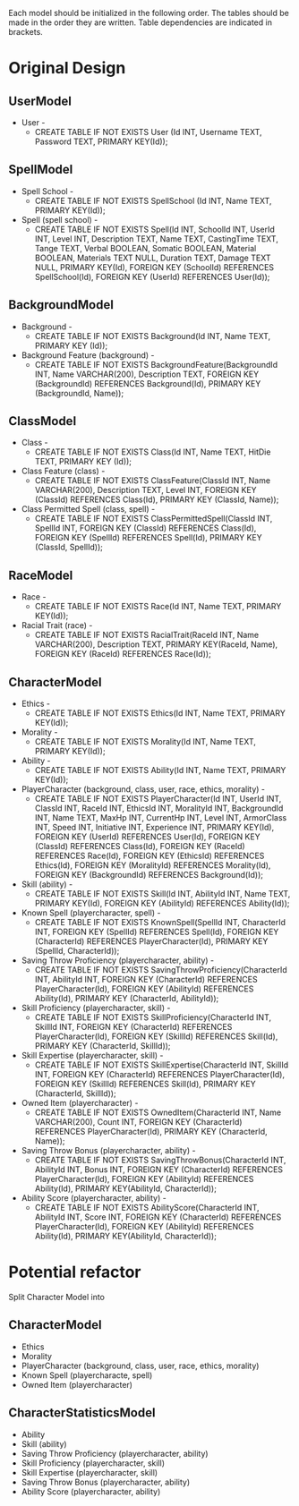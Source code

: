 Each model should be initialized in the following order.
The tables should be made in the order they are written.
Table dependencies are indicated in brackets.

# Original Design

## UserModel
* User - 
  * CREATE TABLE IF NOT EXISTS User (Id INT, Username TEXT, Password TEXT, PRIMARY KEY(Id));

## SpellModel
* Spell School - 
  * CREATE TABLE IF NOT EXISTS SpellSchool (Id INT, Name TEXT, PRIMARY KEY(Id));
* Spell (spell school) - 
  * CREATE TABLE IF NOT EXISTS Spell(Id INT, SchoolId INT,
  UserId INT, Level INT, Description TEXT, Name TEXT, CastingTime TEXT, Tange TEXT, Verbal BOOLEAN, Somatic BOOLEAN, Material BOOLEAN, Materials TEXT NULL, Duration TEXT, Damage TEXT NULL, PRIMARY KEY(Id), FOREIGN KEY (SchoolId) REFERENCES SpellSchool(Id), FOREIGN KEY (UserId) REFERENCES User(Id));

## BackgroundModel
* Background - 
  * CREATE TABLE IF NOT EXISTS Background(Id INT, Name TEXT, PRIMARY KEY (Id));
* Background Feature (background) - 
  * CREATE TABLE IF NOT EXISTS BackgroundFeature(BackgroundId INT, Name VARCHAR(200), Description TEXT, FOREIGN KEY (BackgroundId) REFERENCES Background(Id), PRIMARY KEY (BackgroundId, Name));

## ClassModel
* Class - 
  * CREATE TABLE IF NOT EXISTS Class(Id INT, Name TEXT, HitDie TEXT, PRIMARY KEY (Id));
* Class Feature (class) - 
  * CREATE TABLE IF NOT EXISTS ClassFeature(ClassId INT, Name VARCHAR(200), Description TEXT, Level INT, FOREIGN KEY (ClassId) REFERENCES Class(Id), PRIMARY KEY (ClassId, Name));
* Class Permitted Spell (class, spell) - 
  * CREATE TABLE IF NOT EXISTS ClassPermittedSpell(ClassId
INT, SpellId INT, FOREIGN KEY (ClassId) REFERENCES Class(Id),
FOREIGN KEY (SpellId) REFERENCES Spell(Id), PRIMARY KEY (ClassId, SpellId));

## RaceModel
* Race - 
  * CREATE TABLE IF NOT EXISTS Race(Id INT, Name TEXT, PRIMARY KEY(Id));
* Racial Trait (race) - 
  * CREATE TABLE IF NOT EXISTS RacialTrait(RaceId INT, Name VARCHAR(200), Description TEXT, PRIMARY KEY(RaceId, Name), FOREIGN KEY (RaceId) REFERENCES Race(Id));

## CharacterModel
* Ethics - 
  * CREATE TABLE IF NOT EXISTS Ethics(Id INT, Name TEXT, PRIMARY KEY(Id));
* Morality - 
  * CREATE TABLE IF NOT EXISTS Morality(Id INT, Name TEXT, PRIMARY KEY(Id));
* Ability - 
  * CREATE TABLE IF NOT EXISTS Ability(Id INT, Name TEXT, PRIMARY KEY(Id));
* PlayerCharacter (background, class, user, race, ethics, morality) - 
  * CREATE TABLE IF NOT EXISTS PlayerCharacter(Id INT, UserId INT, ClassId INT, RaceId INT, EthicsId INT, MoralityId INT, BackgroundId INT, Name TEXT, MaxHp INT, CurrentHp INT, Level INT, ArmorClass INT, Speed INT, Initiative INT, Experience INT, PRIMARY KEY(Id), FOREIGN KEY (UserId) REFERENCES User(Id), FOREIGN KEY (ClassId) REFERENCES Class(Id), FOREIGN KEY (RaceId) REFERENCES Race(Id), FOREIGN KEY (EthicsId) REFERENCES Ethics(Id), FOREIGN KEY (MoralityId) REFERENCES Morality(Id), FOREIGN KEY (BackgroundId) REFERENCES Background(Id));
* Skill (ability) - 
  * CREATE TABLE IF NOT EXISTS Skill(Id INT, AbilityId INT, Name TEXT, PRIMARY KEY(Id), FOREIGN KEY (AbilityId) REFERENCES Ability(Id));
* Known Spell (playercharacter, spell) - 
  * CREATE TABLE IF NOT EXISTS KnownSpell(SpellId INT, CharacterId INT, FOREIGN KEY (SpellId) REFERENCES Spell(Id), FOREIGN KEY (CharacterId) REFERENCES PlayerCharacter(Id), PRIMARY KEY (SpellId, CharacterId));
* Saving Throw Proficiency (playercharacter, ability) - 
  * CREATE TABLE IF NOT EXISTS SavingThrowProficiency(CharacterId INT, AbilityId INT, FOREIGN KEY (CharacterId) REFERENCES PlayerCharacter(Id), FOREIGN KEY (AbilityId) REFERENCES Ability(Id), PRIMARY KEY (CharacterId, AbilityId));
* Skill Proficiency (playercharacter, skill) -
  * CREATE TABLE IF NOT EXISTS SkillProficiency(CharacterId INT, SkillId INT, FOREIGN KEY (CharacterId) REFERENCES PlayerCharacter(Id), FOREIGN KEY (SkillId) REFERENCES Skill(Id), PRIMARY KEY (CharacterId, SkillId));
* Skill Expertise (playercharacter, skill) - 
  * CREATE TABLE IF NOT EXISTS SkillExpertise(CharacterId INT, SkillId INT, FOREIGN KEY (CharacterId) REFERENCES PlayerCharacter(Id), FOREIGN KEY (SkillId) REFERENCES Skill(Id), PRIMARY KEY (CharacterId, SkillId));
* Owned Item (playercharacter) -
  * CREATE TABLE IF NOT EXISTS OwnedItem(CharacterId INT, Name VARCHAR(200), Count INT, FOREIGN KEY (CharacterId) REFERENCES PlayerCharacter(Id), PRIMARY KEY (CharacterId, Name));
* Saving Throw Bonus (playercharacter, ability) -
  * CREATE TABLE IF NOT EXISTS SavingThrowBonus(CharacterId INT, AbilityId INT, Bonus INT, FOREIGN KEY (CharacterId) REFERENCES PlayerCharacter(Id), FOREIGN KEY (AbilityId) REFERENCES Ability(Id), PRIMARY KEY(AbilityId, CharacterId));
* Ability Score (playercharacter, ability) -
  * CREATE TABLE IF NOT EXISTS AbilityScore(CharacterId INT, AbilityId INT, Score INT, FOREIGN KEY (CharacterId) REFERENCES PlayerCharacter(Id), FOREIGN KEY (AbilityId) REFERENCES Ability(Id), PRIMARY KEY(AbilityId, CharacterId));

# Potential refactor

Split Character Model into 

## CharacterModel
* Ethics
* Morality
* PlayerCharacter (background, class, user, race, ethics, morality)
* Known Spell (playercharacte, spell)
* Owned Item (playercharacter)

## CharacterStatisticsModel
* Ability
* Skill (ability)
* Saving Throw Proficiency (playercharacter, ability)
* Skill Proficiency (playercharacter, skill)
* Skill Expertise (playercharacter, skill)
* Saving Throw Bonus (playercharacter, ability)
* Ability Score (playercharacter, ability)
